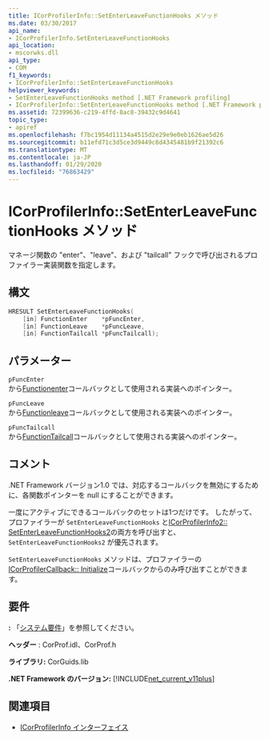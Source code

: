 ```yaml
---
title: ICorProfilerInfo::SetEnterLeaveFunctionHooks メソッド
ms.date: 03/30/2017
api_name:
- ICorProfilerInfo.SetEnterLeaveFunctionHooks
api_location:
- mscorwks.dll
api_type:
- COM
f1_keywords:
- ICorProfilerInfo::SetEnterLeaveFunctionHooks
helpviewer_keywords:
- SetEnterLeaveFunctionHooks method [.NET Framework profiling]
- ICorProfilerInfo::SetEnterLeaveFunctionHooks method [.NET Framework profiling]
ms.assetid: 72399636-c219-4ffd-8ac8-39432c9d4641
topic_type:
- apiref
ms.openlocfilehash: f7bc1954d11134a4515d2e29e9e0eb1626ae5d26
ms.sourcegitcommit: b11efd71c3d5ce3d9449c8d4345481b9f21392c6
ms.translationtype: MT
ms.contentlocale: ja-JP
ms.lasthandoff: 01/29/2020
ms.locfileid: "76863429"
---
```

# <a name="icorprofilerinfosetenterleavefunctionhooks-method"></a>ICorProfilerInfo::SetEnterLeaveFunctionHooks メソッド
マネージ関数の "enter"、"leave"、および "tailcall" フックで呼び出されるプロファイラー実装関数を指定します。  
  
## <a name="syntax"></a>構文  
  
```cpp  
HRESULT SetEnterLeaveFunctionHooks(  
    [in] FunctionEnter    *pFuncEnter,  
    [in] FunctionLeave    *pFuncLeave,  
    [in] FunctionTailcall *pFuncTailcall);  
```  
  
## <a name="parameters"></a>パラメーター  
 `pFuncEnter`  
 から[Functionenter](functionenter-function.md)コールバックとして使用される実装へのポインター。  
  
 `pFuncLeave`  
 から[Functionleave](functionleave-function.md)コールバックとして使用される実装へのポインター。  
  
 `pFuncTailcall`  
 から[FunctionTailcall](functiontailcall-function.md)コールバックとして使用される実装へのポインター。  
  
## <a name="remarks"></a>コメント  
 .NET Framework バージョン1.0 では、対応するコールバックを無効にするために、各関数ポインターを null にすることができます。  
  
 一度にアクティブにできるコールバックのセットは1つだけです。 したがって、プロファイラーが `SetEnterLeaveFunctionHooks` と[ICorProfilerInfo2:: SetEnterLeaveFunctionHooks2](icorprofilerinfo2-setenterleavefunctionhooks2-method.md)の両方を呼び出すと、`SetEnterLeaveFunctionHooks2` が優先されます。  
  
 `SetEnterLeaveFunctionHooks` メソッドは、プロファイラーの[ICorProfilerCallback:: Initialize](icorprofilercallback-initialize-method.md)コールバックからのみ呼び出すことができます。  
  
## <a name="requirements"></a>要件  
 **:** 「[システム要件](../../../../docs/framework/get-started/system-requirements.md)」を参照してください。  
  
 **ヘッダー** : CorProf.idl、CorProf.h  
  
 **ライブラリ:** CorGuids.lib  
  
 **.NET Framework のバージョン:** [!INCLUDE[net_current_v11plus](../../../../includes/net-current-v11plus-md.md)]  
  
## <a name="see-also"></a>関連項目

- [ICorProfilerInfo インターフェイス](icorprofilerinfo-interface.md)
